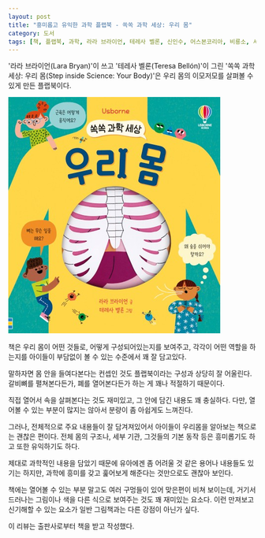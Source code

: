 ```yaml
---
layout: post
title: "흥미롭고 유익한 과학 플랩북 - 쏙쏙 과학 세상: 우리 몸"
category: 도서
tags: [책, 플랩북, 과학, 라라 브라이언, 테레사 벨론, 신인수, 어스본코리아, 비룡소, 서평]
---
```


'라라 브라이언(Lara Bryan)'이 쓰고
'테레사 벨론(Teresa Bellón)'이 그린
'쏙쏙 과학 세상: 우리 몸(Step inside Science: Your Body)'은
우리 몸의 이모저모를 살펴볼 수 있게 만든 플랩북이다.

![표지](/images/step-inside-science-your-body-flap-book-h480.jpg)

책은 우리 몸이 어떤 것들로, 어떻게 구성되어있는지를 보여주고,
각각이 어떤 역할을 하는지를
아이들이 부담없이 볼 수 있는 수준에서 꽤 잘 담고있다.

말하자면 몸 안을 들여다본다는 컨셉인 것도
플랩북이라는 구성과 상당히 잘 어울린다.
갈비뼈를 펼쳐본다든가,
폐를 열어본다든가 하는 게
꽤나 적절하기 때문이다.

직접 열어서 속을 살펴본다는 것도 재미있고,
그 안에 담긴 내용도 꽤 충실하다.
다만, 열어볼 수 있는 부분이 많지는 않아서 분량이 좀 아쉽게도 느껴진다.

그러나, 전체적으로 주요 내용들이 잘 담겨져있어서
아이들이 우리몸을 알아보는 책으로는 괜찮은 편이다.
전체 몸의 구조나, 세부 기관, 그것들의 기본 동작 등은 흥미롭기도 하고 또한 유익하기도 하다.

제대로 과학적인 내용을 담았기 때문에
유아에겐 좀 어려울 것 같은 용어나 내용들도 있기는 하지만,
과학에 흥미를 갖고 훑어보게 해준다는 것만으로도 괜찮아 보인다.

책에는 열어볼 수 있는 부분 말고도 여러 구멍들이 있어 맞은편이 비쳐 보이는데,
거기서 드러나는 그림이나 색을 다른 식으로 보여주는 것도 꽤 재미있는 요소다.
이런 만져보고 신기해할 수 있는 요소가 일반 그림책과는 다른 강점이 아닌가 싶다.



<div class="im im-info">
이 리뷰는 출판사로부터 책을 받고 작성했다.
</div>
